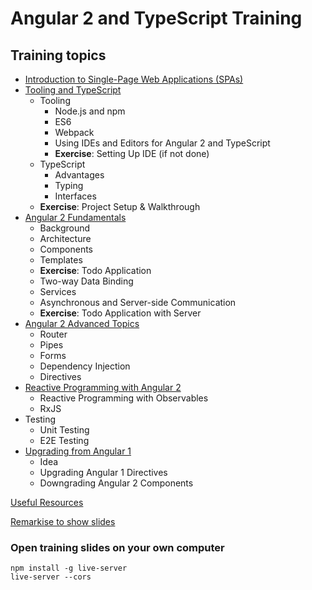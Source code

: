 # Angular 2 and TypeScript Training

## Training topics

- [Introduction to Single-Page Web Applications (SPAs)](spa-intro/README.md)
- [Tooling and TypeScript](typescript-and-tooling/README.md)
  - Tooling
    - Node.js and npm
    - ES6
    - Webpack
    - Using IDEs and Editors for Angular 2 and TypeScript
    - **Exercise**: Setting Up IDE (if not done)
  - TypeScript
    - Advantages
    - Typing
    - Interfaces
  - **Exercise**: Project Setup & Walkthrough
- [Angular 2 Fundamentals](angular2-fundamentals/README.md)
  - Background
  - Architecture
  - Components
  - Templates
  - **Exercise**: Todo Application
  - Two-way Data Binding
  - Services
  - Asynchronous and Server-side Communication
  - **Exercise**: Todo Application with Server
- [Angular 2 Advanced Topics](angular2-advanced-topics/README.md)
  - Router
  - Pipes
  - Forms
  - Dependency Injection
  - Directives
- [Reactive Programming with Angular 2](reactive-programming-with-angular2/README.md)
  - Reactive Programming with Observables
  - RxJS
- Testing
  - Unit Testing
  - E2E Testing
- [Upgrading from Angular 1](upgrading-from-angular1/README.md)
  - Idea
  - Upgrading Angular 1 Directives
  - Downgrading Angular 2 Components

[Useful Resources](useful-resources/README.md)

[Remarkise to show slides](https://gnab.github.io/remark/remarkise)

### Open training slides on your own computer

    npm install -g live-server
    live-server --cors

